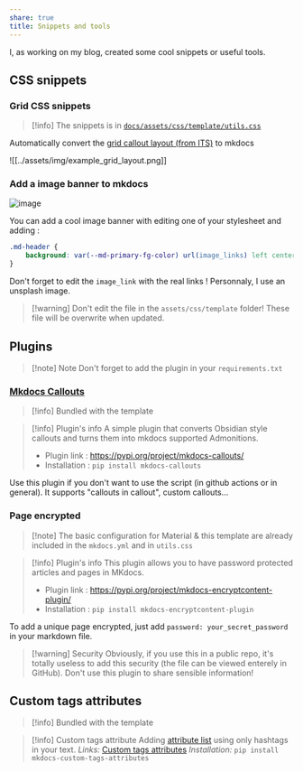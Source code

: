 ```yaml
---
share: true
title: Snippets and tools
---
```


I, as working on my blog, created some cool snippets or useful tools.

## CSS snippets

### Grid CSS snippets

> [!info] The snippets is in [`docs/assets/css/template/utils.css`](https://github.com/ObsidianPublisher/follow_template/blob/main/docs/assets/css/template/utils.css)

Automatically convert the [grid callout layout (from ITS)](https://github.com/SlRvb/Obsidian--ITS-Theme/blob/main/S%20-%20Callouts.css) to mkdocs

![[../assets/img/example_grid_layout.png]]

### Add a image banner to mkdocs

![image](https://user-images.githubusercontent.com/30244939/163732766-d08b102f-508b-496e-a99f-68f865b2080b.png)

You can add a cool image banner with editing one of your stylesheet and adding :
```css
.md-header {
    background: var(--md-primary-fg-color) url(image_links) left center/cover no-repeat;
}
```
Don't forget to edit the `image_link` with the real links ! Personnaly, I use an unsplash image.

> [!warning] Don't edit the file in the `assets/css/template` folder! These file will be overwrite when updated.

## Plugins

> [!note] Note
> Don't forget to add the plugin in your `requirements.txt`

### [Mkdocs Callouts](https://pypi.org/project/mkdocs-callouts/)

> [!info] Bundled with the template

> [!info] Plugin's info
> A simple plugin that converts Obsidian style callouts and turns them into mkdocs supported Admonitions.
> - Plugin link : https://pypi.org/project/mkdocs-callouts/
> - Installation : `pip install mkdocs-callouts`

Use this plugin if you don't want to use the script (in github actions or in general). It supports "callouts in callout", custom callouts…

### Page encrypted

> [!note] The basic configuration for Material & this template are already included in the `mkdocs.yml` and in `utils.css`

> [!info] Plugin's info
> This plugin allows you to have password protected articles and pages in MKdocs.
> - Plugin link : https://pypi.org/project/mkdocs-encryptcontent-plugin/
> - Installation : `pip install mkdocs-encryptcontent-plugin`

To add a unique page encrypted, just add `password: your_secret_password` in your markdown file.

> [!warning] Security
> Obviously, if you use this in a public repo, it's totally useless to add this security (the file can be viewed enterely in GitHub). Don't use this plugin to share sensible information!

## Custom tags attributes

> [!info] Bundled with the template

> [!info] Custom tags attribute
> Adding [attribute list](https://python-markdown.github.io/extensions/attr_list/) using only hashtags in your text.
> *Links:* [Custom tags attributes](https://pypi.org/project/mkdocs-custom-tags-attributes/)
> *Installation:* `pip install mkdocs-custom-tags-attributes`

